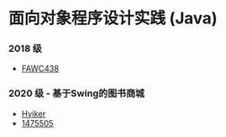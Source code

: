 # 面向对象程序设计实践 (Java)

### 2018 级

* [FAWC438](https://github.com/FAWC438/Java-Course-Design)

### 2020 级 - 基于Swing的图书商城

* [Hyiker](https://github.com/Hyiker/BookShop)
* [1475505](https://github.com/1475505/Awesome-BUPT-eBookStore)
